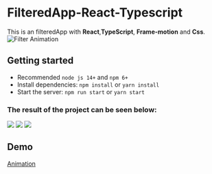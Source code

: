 # FilteredApp-React-Typescript


This is an filteredApp with **React**,**TypeScript**, **Frame-motion** and **Css**.
![Filter Animation](https://github.com/memof90/screenProjects/blob/master/FilterAppReact/effect.gif?raw=true)


##  Getting started

-   Recommended  `node js 14+`  and  `npm 6+`
-   Install dependencies:  `npm install`  or  `yarn install`
-   Start the server:  `npm run start`  or  `yarn start`

### The result of the project can be seen below:

![](https://github.com/memof90/screenProjects/blob/master/FilterAppReact/Captura%20de%20Pantalla%202022-04-20%20a%20la(s)%206.11.12%20p.%C2%A0m..png?raw=true)
![](https://github.com/memof90/screenProjects/blob/master/FilterAppReact/Captura%20de%20Pantalla%202022-04-20%20a%20la(s)%206.11.21%20p.%C2%A0m..png?raw=true)
![](https://github.com/memof90/screenProjects/blob/master/FilterAppReact/Captura%20de%20Pantalla%202022-04-20%20a%20la(s)%206.11.28%20p.%C2%A0m..png?raw=true)


## Demo
[Animation](https://melodious-tanuki-90a48f.netlify.app)
